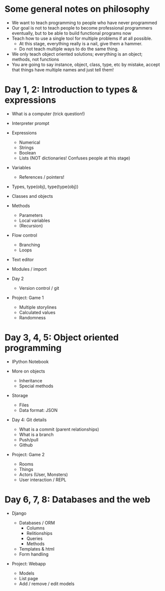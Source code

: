 # Some general notes on philosophy

* We want to teach programming to people who have never programmed
* Our goal is not to teach people to become professional programmers eventually, but to be able to build functional programs now
* Teach how to use a single tool for multiple problems if at all possible.
  * At this stage, everything really is a nail, give them a hammer.
  * Do not teach multiple ways to do the same thing.
* We only teach object oriented solutions; everything is an object; methods, not functions
* You are going to say instance, object, class, type, etc by mistake, accept that things have multiple names and just tell them!

# Day 1, 2: Introduction to types & expressions
* What is a computer (trick question!)
* Interpreter prompt
* Expressions
  * Numerical
  * Strings
  * Boolean
  * Lists (NOT dictionaries! Confuses people at this stage)
* Variables
  * References / pointers!
* Types, type(obj), type(type(obj))
* Classes and objects
* Methods
  * Parameters
  * Local variables
  * (Recursion)
* Flow control
  * Branching
  * Loops
* Text editor
* Modules / import

* Day 2
  * Version control / git

* Project: Game 1
    * Multiple storylines
    * Calculated values
    * Randomness



# Day 3, 4, 5: Object oriented programming
* IPython Notebook
* More on objects
  * Inheritance
  * Special methods
* Storage
  * Files
  * Data format: JSON

* Day 4: Git details
  * What is a commit (parent relationships)
  * What is a branch
  * Push/pull
  * Github

* Project: Game 2
  * Rooms
  * Things
  * Actors (User, Monsters)
  * User interaction / REPL



# Day 6, 7, 8: Databases and the web
* Django
  * Databases / ORM
    * Columns
    * Relitionships
    * Queries
    * Methods
  * Templates & html
  * Form handling

* Project: Webapp
    * Models
    * List page
    * Add / remove / edit models
